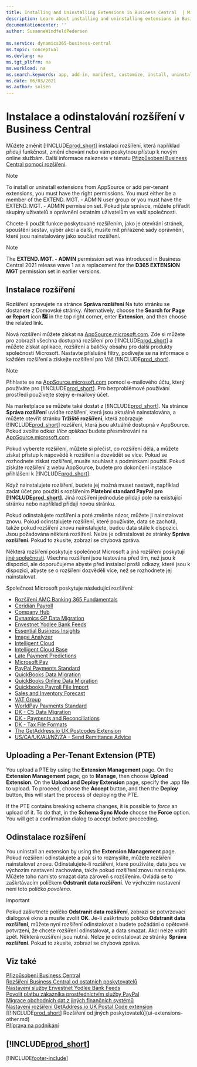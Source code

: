 ```yaml
---
title: Installing and Uninstalling Extensions in Business Central  | Microsoft Docs
description: Learn about installing and uninstalling extensions in Business Central.
documentationcenter: ''
author: SusanneWindfeldPedersen

ms.service: dynamics365-business-central
ms.topic: conceptual
ms.devlang: na
ms.tgt_pltfrm: na
ms.workload: na
ms.search.keywords: app, add-in, manifest, customize, install, uninstall
ms.date: 06/03/2021
ms.author: solsen
---
```


# Instalace a odinstalování rozšíření v Business Central

Můžete změnit [!INCLUDE[prod_short](includes/prod_short.md)] instalací rozšíření, která například přidají funkčnost, změní chování nebo vám poskytnou přístup k novým online službám. Další informace naleznete v tématu [Přizpůsobení Business Central pomocí rozšíření](ui-extensions.md).

> [!NOTE]
> To install or uninstall extensions from AppSource or add per-tenant extensions, you must have the right permissions. You must either be a member of the EXTEND. MGT. - ADMIN user group or you must have the EXTEND. MGT. - ADMIN permission set. Pokud jste správce, můžete přiřadit skupiny uživatelů a oprávnění ostatním uživatelům ve vaší společnosti.
>
> Chcete-li použít funkce poskytované rozšířením, jako je otevírání stránek, spouštění sestav, výběr akcí a další, musíte mít přiřazené sady oprávnění, které jsou nainstalovány jako součást rozšíření.

> [!NOTE]  
> The **EXTEND. MGT. - ADMIN** permission set was introduced in Business Central 2021 release wave 1 as a replacement for the **D365 EXTENSION MGT** permission set in earlier versions.

## Instalace rozšíření

Rozšíření spravujete na stránce **Správa rozšíření** Na tuto stránku se dostanete z Domovské stránky. Alternatively, choose the **Search for Page or Report** icon ![Lightbulb that opens the Tell Me feature.](media/ui-search/search_small.png "Tell me what you want to do") in the top right corner, enter **Extension**, and then choose the related link.

Nová rozšíření můžete získat na [AppSource.microsoft.com](https://go.microsoft.com/fwlink/?linkid=2081646). Zde si můžete pro zobrazit všechna dostupná rozšíření pro [!INCLUDE[prod_short](includes/prod_short.md)] a můžete získat aplikace, rozšíření a balíčky obsahu pro další produkty společnosti Microsoft. Nastavte příslušné filtry, podívejte se na informace o každém rozšíření a získejte rozšíření pro Váš [!INCLUDE[prod_short](includes/prod_short.md)].

> [!NOTE]  
> Přihlaste se na [AppSource.microsoft.com](https://appsource.microsoft.com/) pomocí e-mailového účtu, který používáte pro [!INCLUDE[prod_short](includes/prod_short.md)]. Pro bezproblémové používání prostředí používejte stejný e-mailový účet.

Na marketplace se můžete také dostat z [!INCLUDE[prod_short](includes/prod_short.md)]. Na stránce **Správa rozšíření** uvidíte rozšíření, která jsou aktuálně nainstalována, a můžete otevřít stránku **Tržiště rozšíření**, která zobrazuje [!INCLUDE[prod_short](includes/prod_short.md)] rozšíření, která jsou aktuálně dostupná v AppSource. Pokud zvolíte odkaz *Více aplikací* budete přesměrováni na [AppSource.microsoft.com](https://go.microsoft.com/fwlink/?linkid=2081646).

Pokud vyberete rozšíření, můžete si přečíst, co rozšíření dělá, a můžete získat přístup k nápovědě k rozšíření a dozvědět se více. Pokud se rozhodnete získat rozšíření, musíte souhlasit s podmínkami použití. Pokud získáte rozšíření z webu AppSource, budete pro dokončení instalace přihlášeni k [!INCLUDE[prod_short](includes/prod_short.md)].

Když nainstalujete rozšíření, budete jej možná muset nastavit, například zadat účet pro použití s rozšířením **Platební standard PayPal pro [!INCLUDE[prod_short](includes/prod_short.md)]**.
Jiná rozšíření jednoduše přidají pole na existující stránku nebo například přidají novou stránku.

Pokud odinstalujete rozšíření a poté změníte názor, můžete ji nainstalovat znovu. Pokud odinstalujete rozšíření, které používáte, data se zachotá, takže pokud rozšíření znovu nainstalujete, budou data stále k dispozici. Jsou požadována některá rozšíření. Nelze je odinstalovat ze stránky **Správa rozšíření**. Pokud to zkusíte, zobrazí se chybová zpráva.

Některá rozšíření poskytuje společnost Microsoft a jiná rozšíření poskytují [jiné společnosti](ui-extensions-other.md). Všechna rozšíření jsou testována před tím, než jsou k dispozici, ale doporučujeme abyste před instalací prošli odkazy, které jsou k dispozici, abyste se o rozšíření dozvěděli více, než se rozhodnete jej nainstalovat.

Společnost Microsoft poskytuje následující rozšíření:

* [Rozšíření AMC Banking 365 Fundamentals](ui-extensions-amc-banking.md)
* [Ceridian Payroll](ui-extensions-ceridian-payroll.md)
* [Company Hub](ui-extensions-company-hub.md)
* [Dynamics GP Data Migration](ui-extensions-dynamicsgp-data-migration.md)
* [Envestnet Yodlee Bank Feeds](ui-extensions-yodlee-bank-feeds.md)
* [Essential Business Insights](ui-extensions-essential-business-insights.md)
* [Image Analyzer](ui-extensions-image-analyzer.md)
* [Intelligent Cloud](ui-extensions-data-replication.md)
* [Intelligent Cloud Base](ui-extensions-intelligent-cloud.md)
* [Late Payment Predictions](ui-extensions-late-payment-prediction.md)
* [Microsoft Pay](ui-extensions-microsoft-pay-payments.md)
* [PayPal Payments Standard](ui-extensions-paypal-payments-standard.md)
* [QuickBooks Data Migration](ui-extensions-quickbooks-data-migration.md)
* [QuickBooks Online Data Migration](ui-extensions-quickbooks-online-data-migration.md)
* [Quickbooks Payroll File Import](ui-extensions-quickbooks-payroll.md)
* [Sales and Inventory Forecast](ui-extensions-sales-forecast.md)
* [VAT Group](ui-extensions-vat-group.md)
* [WorldPay Payments Standard](ui-extensions-worldpay-payments-standard.md)
* [DK - C5 Data Migration](ui-extensions-c5-data-migration.md)
* [DK - Payments and Reconciliations](ui-extensions-payments-reconciliation-formats-dk.md)
* [DK - Tax File Formats](ui-extensions-tax-file-formats-dk.md)
* [The GetAddress.io UK Postcodes Extension](LocalFunctionality/UnitedKingdom/ui-extensions-getaddressio.md)
* [US/CA/UK/AU/NZ/ZA - Send Remittance Advice](ui-extensions-send-remittance-advice.md)


## Uploading a Per-Tenant Extension (PTE)

You upload a PTE by using the **Extension Management** page. On the **Extension Management** page, go to **Manage**, then choose **Upload Extension**. On the **Upload and Deploy Extension** page, specify the .app file to upload. To proceed, choose the **Accept** button, and then the **Deploy** button, this will start the process of deploying the PTE.

If the PTE contains breaking schema changes, it is possible to *force* an upload of it. To do that, in the **Schema Sync Mode** choose the **Force** option. You will get a confirmation dialog to accept before proceeding.

## Odinstalace rozšíření

You uninstall an extension by using the **Extension Management** page. Pokud rozšíření odinstalujete a pak si to rozmyslíte, můžete rozšíření nainstalovat znovu. Odinstalujete-li rozšíření, které používáte, data jsou ve výchozím nastavení zachována, takže pokud rozšíření znovu nainstalujete. Můžete toho namísto smazat data zároveň s rozšířením. Ovládá se to zaškrtávacím políčkem **Odstranit data rozšíření**. Ve výchozím nastavení není toto políčko *povoleno*.

> [!IMPORTANT]  
> Pokud zaškrtnete políčko **Odstranit data rozšíření**, zobrazí se potvrzovací dialogové okno a musíte zvolit **OK**. Je-li zaškrtnuto políčko **Odstranit data rozšíření**, můžete nyní rozšíření odinstalovat a budete požádáni o opětovné potvrzení, že chcete rozšíření odinstalovat, a data smazat. Akci nelze vrátit zpět.
> Některá rozšíření jsou nutná. Nelze je odinstalovat ze stránky **Správa rozšíření**. Pokud to zkusíte, zobrazí se chybová zpráva.

## Viz také

[Přizpůsobení Business Central](ui-customizing-overview.md)  
[Rozšíření Business Central od ostatních poskytovatelů](ui-extensions-other.md)  
[Nastavení služby Envestnet Yodlee Bank Feeds](bank-how-setup-bank-statement-service.md)  
[Povolit platbu zákazníka prostřednictvím služby PayPal](sales-how-enable-payment-service-extensions.md)  
[Migrace obchodních dat z jiných finančních systémů](across-import-data-configuration-packages.md)  
[Nastavení rozšíření GetAddress.io UK Postal Code extension](LocalFunctionality/UnitedKingdom/uk-setup-postal-code-service.md)  
[[!INCLUDE[prod_short](includes/prod_short.md)] Rozšíření od jiných poskytovatelů](ui-extensions-other.md)  
[Příprava na podnikání](ui-get-ready-business.md)

## [!INCLUDE[prod_short](includes/free_trial_md.md)]


[!INCLUDE[footer-include](includes/footer-banner.md)]